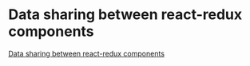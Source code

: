 # Data sharing between react-redux components
[Data sharing between react-redux components](https://aiwithcloud.com/2022/09/15/data_sharing_between_react_redux_components/)